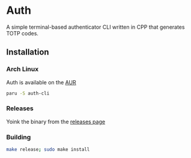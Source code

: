 # Auth

A simple terminal-based authenticator CLI written in CPP that generates TOTP codes.

## Installation

### Arch Linux

Auth is available on the [AUR](https://aur.archlinux.org/packages/auth-cli)

```bash
paru -S auth-cli
```

### Releases

Yoink the binary from the [releases page](https://github.com/nnyyxxxx/auth/releases/latest)

### Building

```bash
make release; sudo make install
```
